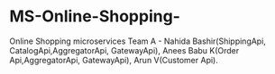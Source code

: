 # MS-Online-Shopping-
Online Shopping microservices
Team A - Nahida Bashir(ShippingApi, CatalogApi,AggregatorApi, GatewayApi), Anees Babu K(Order Api,AggregatorApi, GatewayApi), Arun V(Customer Api).
